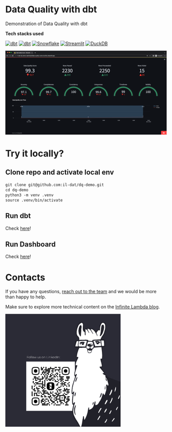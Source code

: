 # Data Quality with dbt
Demonstration of Data Quality with dbt

**Tech stacks used**

[![dbt](https://img.shields.io/badge/-dbt-FF694B?logo=dbt&logoColor=white&style=flat)](https://www.getdbt.com/)
[![dbt](https://img.shields.io/badge/package:dq_tools-FF694B?logo=dbt&logoColor=white&style=flat)](https://www.getdbt.com/)
[![Snowflake](https://img.shields.io/badge/-Snowflake-2580F6?logo=Snowflake&logoColor=white&style=flat)](https://www.snowflake.com/)
[![Streamlit](https://img.shields.io/badge/-Streamlit(plotly)-FF4B4B?logo=Streamlit&logoColor=white&style=flat)](https://www.streamlit.io/)
[![DuckDB](https://img.shields.io/badge/-DuckDB-BCAF01?logo=DuckDB&logoColor=white&style=flat)](https://duckdb.org/)

![Streamlit dashboard](https://raw.githubusercontent.com/il-dat/dq-demo/main/assets/img/simple-dashboard.png)


# Try it locally?
## Clone repo and activate local env
```
git clone git@github.com:il-dat/dq-demo.git
cd dq-demo
python3 -m venv .venv
source .venv/bin/activate
```

## Run dbt
Check [here](/dbt/README.md)!

## Run Dashboard
Check [here](/dashboard/README.md)!


# Contacts
If you have any questions, [reach out to the team](https://infinitelambda.com/contacts/) and we would be more than happy to help.

Make sure to explore more technical content on the [Infinite Lambda blog](https://infinitelambda.com/category/tech-blog/).

<img src="https://raw.githubusercontent.com/il-dat/dq-demo/main/assets/img/follow-il.jpg" alt= “” width="360" height="352">